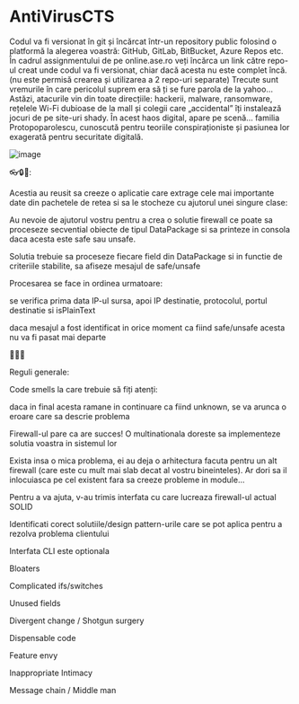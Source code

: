 # AntiVirusCTS
Codul va fi versionat în git și încărcat într-un repository public folosind o platformă la alegerea
voastră: GitHub, GitLab, BitBucket, Azure Repos etc. În cadrul assignmentului de pe
online.ase.ro veți încărca un link către repo-ul creat unde codul va fi versionat, chiar dacă
acesta nu este complet încă. (nu este permisă crearea și utilizarea a 2 repo-uri separate)
Trecute sunt vremurile în care pericolul suprem era să ți se fure parola de la yahoo... Astăzi,
atacurile vin din toate direcțiile: hackerii, malware, ransomware, rețelele Wi-Fi dubioase de la
mall și colegii care „accidental” îți instalează jocuri de pe site-uri shady. În acest haos digital,
apare pe scenă... familia Protopoparolescu, cunoscută pentru teoriile conspiraționiste și
pasiunea lor exagerată pentru securitate digitală.


![image](https://github.com/user-attachments/assets/87d336d5-63db-4182-886c-d4402ef071a4)




👓🔒🔑:

Acestia au reusit sa creeze o aplicatie care extrage cele mai importante date din pachetele
de retea si sa le stocheze cu ajutorul unei singure clase:

Au nevoie de ajutorul vostru pentru a crea o solutie firewall ce poate sa proceseze
secvential obiecte de tipul DataPackage si sa printeze in consola daca acesta este safe
sau unsafe.

Solutia trebuie sa proceseze fiecare field din DataPackage si in functie de criteriile stabilite,
sa afiseze mesajul de safe/unsafe

Procesarea se face in ordinea urmatoare:

se verifica prima data IP-ul sursa, apoi IP destinatie, protocolul, portul destinatie si
isPlainText

daca mesajul a fost identificat in orice moment ca fiind safe/unsafe acesta nu va fi
pasat mai departe



🤑💵💸

Reguli generale:

Code smells la care trebuie să fiți atenți:

daca in final acesta ramane in continuare ca fiind unknown, se va arunca o eroare
care sa descrie problema

Firewall-ul pare ca are succes! O multinationala doreste sa implementeze solutia voastra
in sistemul lor

Exista insa o mica problema, ei au deja o arhitectura facuta pentru un alt firewall (care este
cu mult mai slab decat al vostru bineinteles). Ar dori sa il inlocuiasca pe cel existent fara sa
creeze probleme in module...

Pentru a va ajuta, v-au trimis interfata cu care lucreaza firewall-ul actual
SOLID

Identificati corect solutiile/design pattern-urile care se pot aplica pentru a rezolva problema
clientului

Interfata CLI este optionala

Bloaters

Complicated ifs/switches

Unused fields

Divergent change / Shotgun surgery

Dispensable code

Feature envy

Inappropriate Intimacy

Message chain / Middle man
